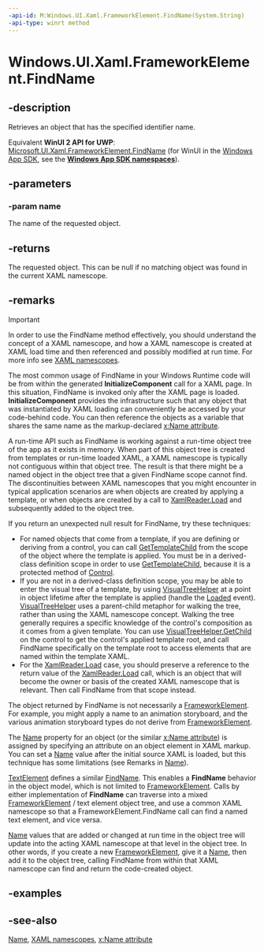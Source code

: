 ```yaml
---
-api-id: M:Windows.UI.Xaml.FrameworkElement.FindName(System.String)
-api-type: winrt method
---
```


<!-- Method syntax
public object FindName(System.String name)
-->

# Windows.UI.Xaml.FrameworkElement.FindName

## -description
Retrieves an object that has the specified identifier name.

Equivalent **WinUI 2 API for UWP**: [Microsoft.UI.Xaml.FrameworkElement.FindName](/windows/winui/api/microsoft.ui.xaml.frameworkelement.findname) (for WinUI in the [Windows App SDK](/windows/apps/windows-app-sdk/), see the **[Windows App SDK namespaces](/windows/windows-app-sdk/api/winrt/)**).

## -parameters
### -param name
The name of the requested object.

## -returns
The requested object. This can be null if no matching object was found in the current XAML namescope.

## -remarks
> [!IMPORTANT]
> In order to use the FindName method effectively, you should understand the concept of a XAML namescope, and how a XAML namescope is created at XAML load time and then referenced and possibly modified at run time. For more info see [XAML namescopes](/windows/uwp/xaml-platform/xaml-namescopes).

The most common usage of FindName in your Windows Runtime code will be from within the generated **InitializeComponent** call for a XAML page. In this situation, FindName is invoked only after the XAML page is loaded. **InitializeComponent** provides the infrastructure such that any object that was instantiated by XAML loading can conveniently be accessed by your code-behind code. You can then reference the objects as a variable that shares the same name as the markup-declared [x:Name attribute](/windows/uwp/xaml-platform/x-name-attribute).

A run-time API such as FindName is working against a run-time object tree of the app as it exists in memory. When part of this object tree is created from templates or run-time loaded XAML, a XAML namescope is typically not contiguous within that object tree. The result is that there might be a named object in the object tree that a given FindName scope cannot find. The discontinuities between XAML namescopes that you might encounter in typical application scenarios are when objects are created by applying a template, or when objects are created by a call to [XamlReader.Load](../windows.ui.xaml.markup/xamlreader_load_1077941801.md) and subsequently added to the object tree.

If you return an unexpected null result for FindName, try these techniques:
+ For named objects that come from a template, if you are defining or deriving from a control, you can call [GetTemplateChild](../windows.ui.xaml.controls/control_gettemplatechild_501346084.md) from the scope of the object where the template is applied. You must be in a derived-class definition scope in order to use [GetTemplateChild](../windows.ui.xaml.controls/control_gettemplatechild_501346084.md), because it is a protected method of [Control](../windows.ui.xaml.controls/control.md).
+ If you are not in a derived-class definition scope, you may be able to enter the visual tree of a template, by using [VisualTreeHelper](../windows.ui.xaml.media/visualtreehelper.md) at a point in object lifetime after the template is applied (handle the [Loaded](frameworkelement_loaded.md) event). [VisualTreeHelper](../windows.ui.xaml.media/visualtreehelper.md) uses a parent-child metaphor for walking the tree, rather than using the XAML namescope concept. Walking the tree generally requires a specific knowledge of the control's composition as it comes from a given template. You can use [VisualTreeHelper.GetChild](../windows.ui.xaml.media/visualtreehelper.md) on the control to get the control's applied template root, and call FindName specifically on the template root to access elements that are named within the template XAML.
+ For the [XamlReader.Load](../windows.ui.xaml.markup/xamlreader_load_1077941801.md) case, you should preserve a reference to the return value of the [XamlReader.Load](../windows.ui.xaml.markup/xamlreader_load_1077941801.md) call, which is an object that will become the owner or basis of the created XAML namescope that is relevant. Then call FindName from that scope instead.


The object returned by FindName is not necessarily a [FrameworkElement](frameworkelement.md). For example, you might apply a name to an animation storyboard, and the various animation storyboard types do not derive from [FrameworkElement](frameworkelement.md).

The [Name](frameworkelement_name.md) property for an object (or the similar [x:Name attribute](/windows/uwp/xaml-platform/x-name-attribute)) is assigned by specifying an attribute on an object element in XAML markup. You can set a [Name](frameworkelement_name.md) value after the initial source XAML is loaded, but this technique has some limitations (see Remarks in [Name](frameworkelement_name.md)).

[TextElement](../windows.ui.xaml.documents/textelement.md) defines a similar [FindName](../windows.ui.xaml.documents/textelement_findname_634111277.md). This enables a **FindName** behavior in the object model, which is not limited to [FrameworkElement](frameworkelement.md). Calls by either implementation of **FindName** can traverse into a mixed [FrameworkElement](frameworkelement.md) / text element object tree, and use a common XAML namescope so that a FrameworkElement.FindName call can find a named text element, and vice versa.

[Name](frameworkelement_name.md) values that are added or changed at run time in the object tree will update into the acting XAML namescope at that level in the object tree. In other words, if you create a new [FrameworkElement](frameworkelement.md), give it a [Name](frameworkelement_name.md), then add it to the object tree, calling FindName from within that XAML namescope can find and return the code-created object.

## -examples

## -see-also
[Name](frameworkelement_name.md), [XAML namescopes](/windows/uwp/xaml-platform/xaml-namescopes), [x:Name attribute](/windows/uwp/xaml-platform/x-name-attribute)
